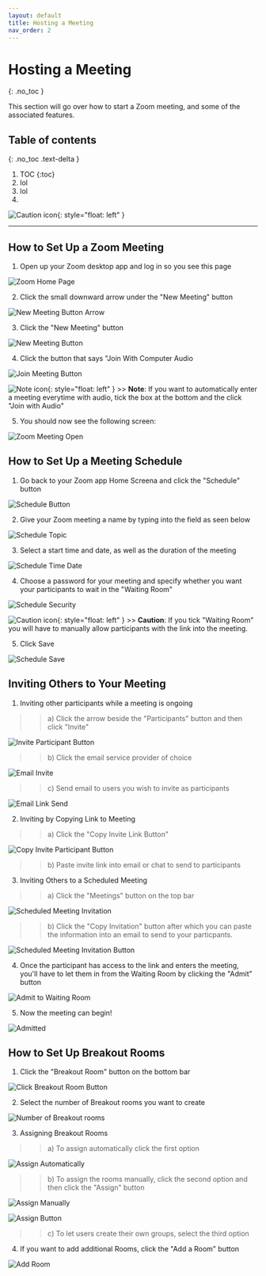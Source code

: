 ```yaml
---
layout: default
title: Hosting a Meeting
nav_order: 2
---
```


# Hosting a Meeting
{: .no_toc }

This section will go over how to start a Zoom meeting, and some of the associated features.

## Table of contents
{: .no_toc .text-delta }

1. TOC
{:toc}
2. lol
3. lol
4. 
![Caution icon](https://github.com/crispyfalafel/zoom-guide/blob/gh-pages/assets/images/caution.png?raw=true "Caution"){: style="float: left" }

---

## How to Set Up a Zoom Meeting

1. Open up your Zoom desktop app and log in so you see this page

![Zoom Home Page](https://github.com/crispyfalafel/zoom-guide/blob/gh-pages/assets/images/OpenZoomHomePage.PNG?raw=true "ZoomHomePage")
 
2. Click the small downward arrow under the "New Meeting" button

![New Meeting Button Arrow](https://github.com/crispyfalafel/zoom-guide/blob/gh-pages/assets/images/newMeetingButtonArrow.PNG?raw=true "NewMeetingButtonArrow")

3. Click the "New Meeting" button

![New Meeting Button](https://github.com/crispyfalafel/zoom-guide/blob/gh-pages/assets/images/newMeetingButton.PNG?raw=true "NewMeetingButton")

4. Click the button that says "Join With Computer Audio

![Join Meeting Button](https://github.com/crispyfalafel/zoom-guide/blob/gh-pages/assets/images/joinMeetingWithAudio.PNG?raw=true "JoinMeetingButton")

![Note icon](https://github.com/crispyfalafel/zoom-guide/blob/gh-pages/assets/images/note.png?raw=true "Note"){: style="float: left" }
    >> **Note**: If you want to automatically enter a meeting everytime with audio, tick the box at the bottom and the click "Join with Audio"
  
5. You should now see the following screen: 

![Zoom Meeting Open](https://github.com/crispyfalafel/zoom-guide/blob/gh-pages/assets/images/zoomMeetingMade.png?raw=true "ZoomMeetingOpen")

## How to Set Up a Meeting Schedule

1. Go back to your Zoom app Home Screena and click the "Schedule" button

![Schedule Button](https://github.com/crispyfalafel/zoom-guide/blob/gh-pages/assets/images/scheduleButton.PNG?raw=true "ScheduleButton")

2. Give your Zoom meeting a name by typing into the field as seen below

![Schedule Topic](https://github.com/crispyfalafel/zoom-guide/blob/gh-pages/assets/images/scheduleTopic.PNG?raw=true "ScheduleTopic")

3. Select a start time and date, as well as the duration of the meeting

![Schedule Time Date](https://github.com/crispyfalafel/zoom-guide/blob/gh-pages/assets/images/scheduleTimeDate.PNG?raw=true "ScheduleTimeDate")

4. Choose a password for your meeting and specify whether you want your participants to wait in the "Waiting Room"

![Schedule Security](https://github.com/crispyfalafel/zoom-guide/blob/gh-pages/assets/images/scheduleSecurity.PNG?raw=true "ScheduleSecurity")

![Caution icon](https://github.com/crispyfalafel/zoom-guide/blob/gh-pages/assets/images/caution.png?raw=true "Caution"){: style="float: left" }
    >> **Caution**: If you tick "Waiting Room" you will have to manually allow participants with the link into the meeting.
 
5. Click Save

![Schedule Save](https://github.com/crispyfalafel/zoom-guide/blob/gh-pages/assets/images/scheduleSecurity.PNG?raw=true "ScheduleSave")


## Inviting Others to Your Meeting

1. Inviting other participants while a meeting is ongoing

>> a) Click the arrow beside the "Participants" button and then click "Invite"

![Invite Participant Button](https://github.com/crispyfalafel/zoom-guide/blob/gh-pages/assets/images/inviteParticipantButton.PNG?raw=true "InviteParticipantButton")

>> b) Click the email service provider of choice 

![Email Invite](https://github.com/crispyfalafel/zoom-guide/blob/gh-pages/assets/images/emailInvite.png?raw=true "EmailInvite") 

>> c) Send email to users you wish to invite as participants 

![Email Link Send](https://github.com/crispyfalafel/zoom-guide/blob/gh-pages/assets/images/sendEmailLink.png?raw=true "EmailLinkSend") 

2. Inviting by Copying Link to Meeting

>> a) Click the "Copy Invite Link Button"

![Copy Invite Participant Button](https://github.com/crispyfalafel/zoom-guide/blob/gh-pages/assets/images/copyLinkInvitation.PNG?raw=true "CopyInviteParticipantButton")

>> b) Paste invite link into email or chat to send to participants 

3. Inviting Others to a Scheduled Meeting

>> a) Click the "Meetings" button on the top bar

![Scheduled Meeting Invitation](https://github.com/crispyfalafel/zoom-guide/blob/gh-pages/assets/images/scheduleMeetingInvitation.PNG?raw=true "ScheduledMeetingInvitation")

>> b) Click the "Copy Invitation" button after which you can paste the information into an email to send to your particpants. 

![Scheduled Meeting Invitation Button](https://github.com/crispyfalafel/zoom-guide/blob/gh-pages/assets/images/scheduleMeetingInvitationButton.PNG?raw=true "ScheduledMeetingInvitationButton")

4. Once the participant has access to the link and enters the meeting, you'll have to let them in from the Waiting Room by clicking the "Admit" button

![Admit to Waiting Room](https://github.com/crispyfalafel/zoom-guide/blob/gh-pages/assets/images/admitToWaitingRoom.png?raw=true "AdmitToWaitingRoom") 

5. Now the meeting can begin!

![Admitted](https://github.com/crispyfalafel/zoom-guide/blob/gh-pages/assets/images/admitted.png?raw=true "Admitted") 

## How to Set Up Breakout Rooms

1. Click the "Breakout Room" button on the bottom bar


![Click Breakout Room Button](https://github.com/crispyfalafel/zoom-guide/blob/gh-pages/assets/images/clickBreakoutRoomButton.PNG?raw=true "ClickBreakoutRoomButton")

2. Select the number of Breakout rooms you want to create


![Number of Breakout rooms](https://github.com/crispyfalafel/zoom-guide/blob/gh-pages/assets/images/numberOfBreakoutRooms.PNG?raw=true "NumberOfBreakoutRooms")

3. Assigning Breakout Rooms

>> a) To assign automatically click the first option

![Assign Automatically](https://github.com/crispyfalafel/zoom-guide/blob/gh-pages/assets/images/assignAutomatically.PNG?raw=true "AssignAutomatically")

>> b) To assign the rooms manually, click the second option and then click the "Assign" button 

![Assign Manually](https://github.com/crispyfalafel/zoom-guide/blob/gh-pages/assets/images/assignManually.PNG?raw=true "AssignManually")

![Assign Button](https://github.com/crispyfalafel/zoom-guide/blob/gh-pages/assets/images/assignButton.PNG?raw=true "AssignButton")

>> c) To let users create their own groups, select the third option

4. If you want to add additional Rooms, click the "Add a Room" button

![Add Room](https://github.com/crispyfalafel/zoom-guide/blob/gh-pages/assets/images/addRoom.PNG?raw=true "AddRoom")

